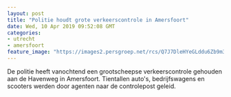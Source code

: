 ```yaml
---
layout: post
title: "Politie houdt grote verkeerscontrole in Amersfoort"
date: Wed, 10 Apr 2019 09:52:08 GMT
categories: 
- utrecht 
- amersfoort 
feature_image: "https://images2.persgroep.net/rcs/Q7J7DleHYeGLddu6Zb9m33zb6mk/diocontent/145229331/_fitwidth/400/?appId=21791a8992982cd8da851550a453bd7f&quality=0.7"
---
```


De politie heeft vanochtend een grootscheepse verkeerscontrole gehouden aan de Havenweg in Amersfoort. Tientallen auto's, bedrijfswagens en scooters werden door agenten naar de controlepost geleid.
